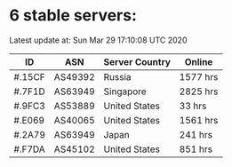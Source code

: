 # 6 stable servers:

Latest update at: Sun Mar 29 17:10:08 UTC 2020

| ID | ASN | Server Country | Online |
| -- | --- | -------------- | ------ |
| #.15CF | AS49392 | Russia | 1577 hrs |
| #.7F1D | AS63949 | Singapore | 2825 hrs |
| #.9FC3 | AS53889 | United States | 33 hrs |
| #.E069 | AS40065 | United States | 1561 hrs |
| #.2A79 | AS63949 | Japan | 241 hrs |
| #.F7DA | AS45102 | United States | 851 hrs |

